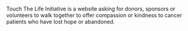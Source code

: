 Touch The Life Initiative is a website asking for donors, sponsors or volunteers to walk together to offer compassion or kindness to cancer patients who have lost hope or abandoned.
